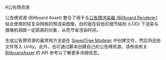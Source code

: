 #公告牌资源


公告牌资源 (Billboard Asset) 整合了用于与[公告牌渲染器 (Billboard Renderer)](class-BillboardRenderer.html) 结合使用的较复杂网格的预渲染图像，目的是在较低的细节级别 (LOD) 下渲染与摄像机相距一定距离的对象，从而节省渲染时间。

生成公告牌资源的最常用方法是在 [SpeedTree Modeler](http://www.speedtree.com/tree-modeler.php) 中创建文件，然后将这些文件导入 Unity。此外，也可通过脚本创建自己的公告牌资源。请参阅有关 [BillboardAsset](../ScriptReference/BillboardAsset.html) 的 API 参考以了解更多详细信息。
